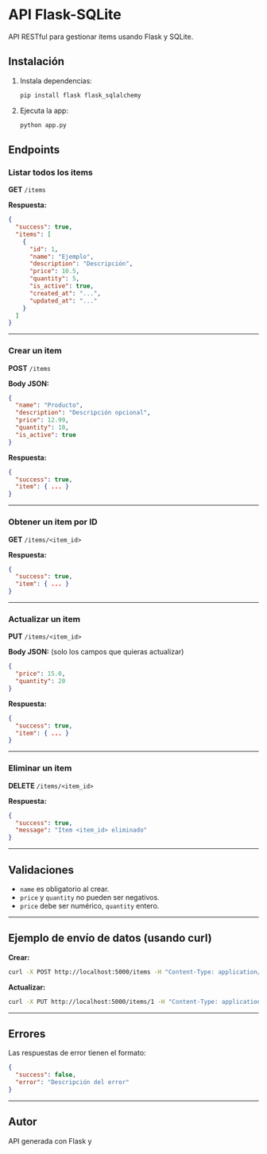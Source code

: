# API Flask-SQLite

API RESTful para gestionar items usando Flask y SQLite.

## Instalación

1. Instala dependencias:
   ```bash
   pip install flask flask_sqlalchemy
   ```
2. Ejecuta la app:
   ```bash
   python app.py
   ```

## Endpoints

### Listar todos los items

**GET** `/items`

**Respuesta:**
```json
{
  "success": true,
  "items": [
    {
      "id": 1,
      "name": "Ejemplo",
      "description": "Descripción",
      "price": 10.5,
      "quantity": 5,
      "is_active": true,
      "created_at": "...",
      "updated_at": "..."
    }
  ]
}
```

---

### Crear un item

**POST** `/items`

**Body JSON:**
```json
{
  "name": "Producto",
  "description": "Descripción opcional",
  "price": 12.99,
  "quantity": 10,
  "is_active": true
}
```

**Respuesta:**
```json
{
  "success": true,
  "item": { ... }
}
```

---

### Obtener un item por ID

**GET** `/items/<item_id>`

**Respuesta:**
```json
{
  "success": true,
  "item": { ... }
}
```

---

### Actualizar un item

**PUT** `/items/<item_id>`

**Body JSON:** (solo los campos que quieras actualizar)
```json
{
  "price": 15.0,
  "quantity": 20
}
```

**Respuesta:**
```json
{
  "success": true,
  "item": { ... }
}
```

---

### Eliminar un item

**DELETE** `/items/<item_id>`

**Respuesta:**
```json
{
  "success": true,
  "message": "Item <item_id> eliminado"
}
```

---

## Validaciones

- `name` es obligatorio al crear.
- `price` y `quantity` no pueden ser negativos.
- `price` debe ser numérico, `quantity` entero.

---

## Ejemplo de envío de datos (usando curl)

**Crear:**
```bash
curl -X POST http://localhost:5000/items -H "Content-Type: application/json" -d "{\"name\":\"Lapiz\",\"price\":1.5,\"quantity\":100}"
```

**Actualizar:**
```bash
curl -X PUT http://localhost:5000/items/1 -H "Content-Type: application/json" -d "{\"price\":2.0}"
```

---

## Errores

Las respuestas de error tienen el formato:
```json
{
  "success": false,
  "error": "Descripción del error"
}
```

---

## Autor

API generada con Flask y